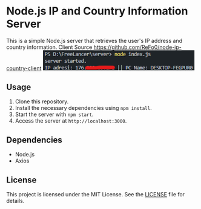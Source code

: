 # Node.js IP and Country Information Server

This is a simple Node.js server that retrieves the user's IP address and country information.
Client Source https://github.com/ReFo0/node-ip-country-client
<img width=400 src="https://github.com/ReFo0/node-ip-country-server/blob/ReFo/server.png">


## Usage

1. Clone this repository.
2. Install the necessary dependencies using `npm install`.
3. Start the server with `npm start`.
4. Access the server at `http://localhost:3000`.

## Dependencies

- Node.js
- Axios

## License

This project is licensed under the MIT License. See the [LICENSE](LICENSE) file for details.
